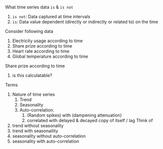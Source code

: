 What time series data `is` & `is not`
1. `is not`: Data captured at time intervals
2. `is`:     Data value dependent (directly or indirectly or related to) on the time

Consider following data
1. Electricity usage according to time
2. Share prize according to time
3. Heart rate according to time
4. Global temperature according to time

Share prize according to time
1. is this calculatable?

Terms
1. Nature of time series
   1. Trend
   2. Seasonality
   3. Auto-correlation.
      1. (Random spikes) with (dampening attenuation)
      2. correlated with delayed & decayed copy of itself / lag
Think of
1. trend without seasonality
2. trend with seasonaility
3. seasonality without auto-correlation
4. seasonality with auto-correlation